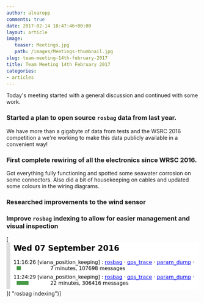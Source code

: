 ```yaml
---
author: alvaropp
comments: true
date: 2017-02-14 18:47:46+00:00
layout: article
image:
   teaser: Meetings.jpg
   path: /images/Meetings-thumbnail.jpg
slug: team-meeting-14th-february-2017
title: Team Meeting 14th February 2017
categories:
- articles
---
```


Today's meeting started with a general discussion and continued with some work.

### Started a plan to open source `rosbag` data from last year.
We have more than a gigabyte of data from tests and the WSRC 2016 competition a we're working to make this data publicly available in a convenient way!

### First complete rewiring of all the electronics since WRSC 2016.
Got everything fully functioning and spotted some seawater corrosion on some connectors. Also did a bit of housekeeping on cables and updated some colours in the wiring diagrams.

### Researched improvements to the wind sensor

### Improve `rosbag` indexing to allow for easier management and visual inspection
[![rosbag indexing](/images/data_index.png)]( "rosbag indexing")]
